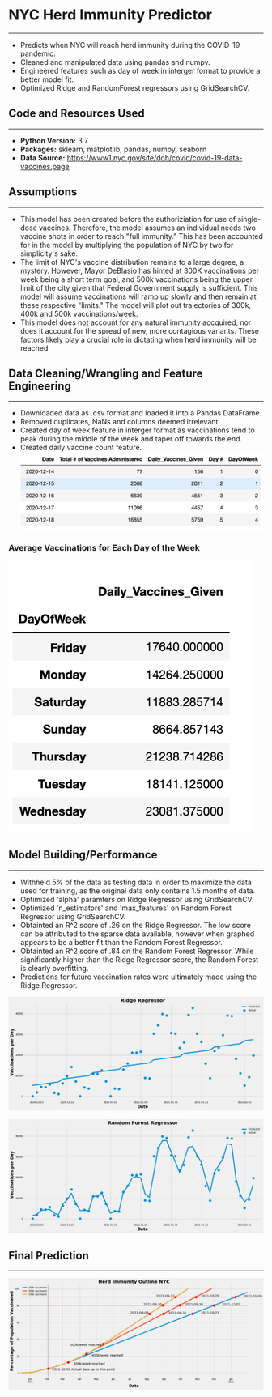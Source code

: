 # NYC Herd Immunity Predictor
---
- Predicts when NYC will reach herd immunity during the COVID-19 pandemic. 
- Cleaned and manipulated data using pandas and numpy. 
- Engineered features such as day of week in interger format to provide a better model fit. 
- Optimized Ridge and RandomForest regressors using GridSearchCV. 

## Code and Resources Used
---
- **Python Version:** 3.7
- **Packages:** sklearn, matplotlib, pandas, numpy, seaborn 
- **Data Source:** https://www1.nyc.gov/site/doh/covid/covid-19-data-vaccines.page

## Assumptions
---
- This model has been created before the authoriziation for use of single-dose vaccines. Therefore, the model assumes an individual needs two vaccine shots in order to reach "full immunity." This has been accounted for in the model by multiplying the population of NYC by two for simplicity's sake.
- The limit of NYC's vaccine distribution remains to a large degree, a mystery. However, Mayor DeBlasio has hinted at 300K vaccinations per week being a short term goal, and 500k vaccinations being the upper limit of the city given that Federal Government supply is sufficient. This model will assume vaccinations will ramp up slowly and then remain at these respective "limits." The model will plot out trajectories of 300k, 400k and 500k vaccinations/week. 
- This model does not account for any natural immunity accquired, nor does it account for the spread of new, more contagious variants. These factors likely play a crucial role in dictating when herd immunity will be reached. 

## Data Cleaning/Wrangling and Feature Engineering
---
- Downloaded data as .csv format and loaded it into a Pandas DataFrame.
- Removed duplicates, NaNs and columns deemed irrelevant. 
- Created day of week feature in interger format as vaccinations tend to peak during the middle of the week and taper off towards the end.
- Created daily vaccine count feature. 
![Image](DataFrame.png) 
### Average Vaccinations for Each Day of the Week
![Image](DayOfWeekMean.png)

## Model Building/Performance 
---
- Withheld 5% of the data as testing data in order to maximize the data used for training, as the original data only contains 1.5 months of data. 
- Optimized 'alpha' paramters on Ridge Regressor using GridSearchCV.
- Optimized 'n_estimators' and 'max_features' on Random Forest Regressor using GridSearchCV.
- Obtainted an R^2 score of .26 on the Ridge Regressor. The low score can be attributed to the sparse data available, however when graphed appears to be a better fit than the Random Forest Regressor.
- Obtainted an R^2 score of .84 on the Random Forest Regressor. While significantly higher than the Ridge Regressor score, the Random Forest is clearly overfitting. 
- Predictions for future vaccination rates were ultimately made using the Ridge Regressor. 

![Image](RidgeRegressor.png)

![Image](RandomForrest.png)


## Final Prediction 
---
![Image](ImmunityOutline.png)




